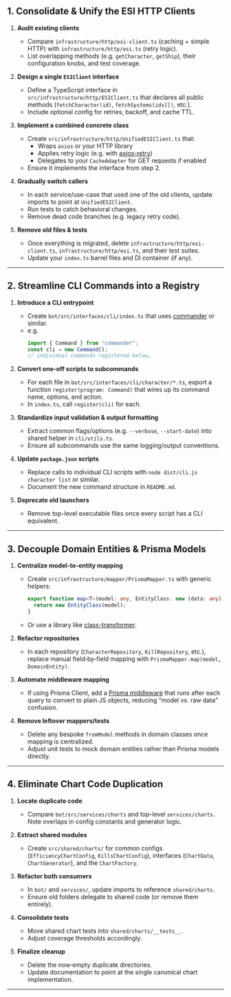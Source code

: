 ## 1. Consolidate & Unify the ESI HTTP Clients

1. **Audit existing clients**

   - Compare `infrastructure/http/esi-client.ts` (caching + simple HTTP) with `infrastructure/http/esi.ts` (retry logic).
   - List overlapping methods (e.g. `getCharacter`, `getShip`), their configuration knobs, and test coverage.

2. **Design a single `ESIClient` interface**

   - Define a TypeScript interface in `src/infrastructure/http/ESIClient.ts` that declares all public methods (`fetchCharacter(id)`, `fetchSystems(ids[])`, etc.).
   - Include optional config for retries, backoff, and cache TTL.

3. **Implement a combined concrete class**

   - Create `src/infrastructure/http/UnifiedESIClient.ts` that:
     - Wraps `axios` or your HTTP library
     - Applies retry logic (e.g. with [axios-retry](https://www.npmjs.com/package/axios-retry))
     - Delegates to your `CacheAdapter` for GET requests if enabled
   - Ensure it implements the interface from step 2.

4. **Gradually switch callers**

   - In each service/use-case that used one of the old clients, update imports to point at `UnifiedESIClient`.
   - Run tests to catch behavioral changes.
   - Remove dead code branches (e.g. legacy retry code).

5. **Remove old files & tests**
   - Once everything is migrated, delete `infrastructure/http/esi-client.ts`, `infrastructure/http/esi.ts`, and their test suites.
   - Update your `index.ts` barrel files and DI container (if any).

---

## 2. Streamline CLI Commands into a Registry

1. **Introduce a CLI entrypoint**

   - Create `bot/src/interfaces/cli/index.ts` that uses [commander](https://www.npmjs.com/package/commander) or similar.
   - e.g.
     ```ts
     import { Command } from "commander";
     const cli = new Command();
     // individual commands registered below…
     ```

2. **Convert one‐off scripts to subcommands**

   - For each file in `bot/src/interfaces/cli/character/*.ts`, export a function `register(program: Command)` that wires up its command name, options, and action.
   - In `index.ts`, call `register(cli)` for each.

3. **Standardize input validation & output formatting**

   - Extract common flags/options (e.g. `--verbose`, `--start-date`) into shared helper in `cli/utils.ts`.
   - Ensure all subcommands use the same logging/output conventions.

4. **Update `package.json` scripts**

   - Replace calls to individual CLI scripts with `node dist/cli.js character list` or similar.
   - Document the new command structure in `README.md`.

5. **Deprecate old launchers**
   - Remove top-level executable files once every script has a CLI equivalent.

---

## 3. Decouple Domain Entities & Prisma Models

1. **Centralize model-to-entity mapping**

   - Create `src/infrastructure/mapper/PrismaMapper.ts` with generic helpers:
     ```ts
     export function map<T>(model: any, EntityClass: new (data: any) => T): T {
       return new EntityClass(model);
     }
     ```
   - Or use a library like [class-transformer](https://github.com/typestack/class-transformer).

2. **Refactor repositories**

   - In each repository (`CharacterRepository`, `KillRepository`, etc.), replace manual field‐by‐field mapping with `PrismaMapper.map(model, DomainEntity)`.

3. **Automate middleware mapping**

   - If using Prisma Client, add a [Prisma middleware](https://www.prisma.io/docs/concepts/components/prisma-client/middleware) that runs after each query to convert to plain JS objects, reducing “model vs. raw data” confusion.

4. **Remove leftover mappers/tests**
   - Delete any bespoke `fromModel` methods in domain classes once mapping is centralized.
   - Adjust unit tests to mock domain entities rather than Prisma models directly.

---

## 4. Eliminate Chart Code Duplication

1. **Locate duplicate code**

   - Compare `bot/src/services/charts` and top-level `services/charts`. Note overlaps in config constants and generator logic.

2. **Extract shared modules**

   - Create `src/shared/charts/` for common configs (`EfficiencyChartConfig`, `KillsChartConfig`), interfaces (`ChartData`, `ChartGenerator`), and the `ChartFactory`.

3. **Refactor both consumers**

   - In `bot/` and `services/`, update imports to reference `shared/charts`.
   - Ensure old folders delegate to shared code (or remove them entirely).

4. **Consolidate tests**

   - Move shared chart tests into `shared/charts/__tests__`.
   - Adjust coverage thresholds accordingly.

5. **Finalize cleanup**
   - Delete the now‐empty duplicate directories.
   - Update documentation to point at the single canonical chart implementation.

---
